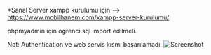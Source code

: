 \*Sanal Server xampp kurulumu için --> https://www.mobilhanem.com/xampp-server-kurulumu/

phpmyadmin için ogrenci.sql import edilmeli.

Not: Authentication ve web servis kısmı başarılamadı.
![Screenshot](https://user-images.githubusercontent.com/68272942/120936982-87b4a100-c713-11eb-87bf-3895e26d6821.png)
